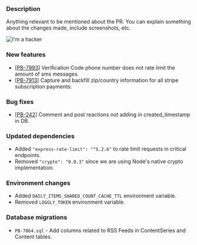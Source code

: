 ### Description
Anything relevant to be mentioned about the PR. You can explain something about the changes made, include screenshots, etc.

![I'm a hacker](hacker.gif)

### New features
- [[PB-7993](https://prayinc.atlassian.net/browse/PB-7993)] Verification Code phone number does not rate limit the amount of sms messages.
- [[PB-7913](https://prayinc.atlassian.net/browse/PB-7913)] Capture and backfill zip/country information for all stripe subscription payments.

### Bug fixes
- [[PB-242](https://prayinc.atlassian.net/browse/PB-242)] Comment and post reactions not adding in created_timestamp in DB.

### Updated dependencies
- Added `"express-rate-limit": "^5.2.6"` to rate limit requests in critical endpoints.
- Removed `"crypto": "0.0.3"` since we are using Node's native crypto implementation.

### Environment changes
- Added `DAILY_ITEMS_SHARED_COUNT_CACHE_TTL` environment variable.
- Removed `LOGGLY_TOKEN` environment variable.

### Database migrations
- `PB-7864.sql` - Add columns related to RSS Feeds in ContentSeries and Content tables.
